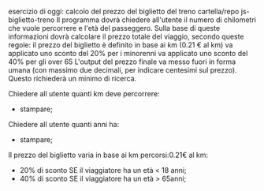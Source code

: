 esercizio di oggi: calcolo del prezzo del biglietto del treno
cartella/repo js-biglietto-treno
Il programma dovrà chiedere all'utente il numero di chilometri che vuole percorrere e l'età del passeggero.
Sulla base di queste informazioni dovrà calcolare il prezzo totale del viaggio, secondo queste regole:
il prezzo del biglietto è definito in base ai km (0.21 € al km)
va applicato uno sconto del 20% per i minorenni
va applicato uno sconto del 40% per gli over 65
L'output del prezzo finale va messo fuori in forma umana (con massimo due decimali, per indicare centesimi sul prezzo). Questo richiederà un minimo di ricerca.


Chiedere all utente quanti km deve percorrere:
 - stampare;

Chiedere all utente quanti anni ha:
 - stampare;

Il prezzo del biglietto varia in base ai km percorsi:0.21€ al km:
- 20% di sconto SE il viaggiatore ha un età < 18 anni;
- 40% di sconto SE il viaggiatore ha un età > 65anni; 